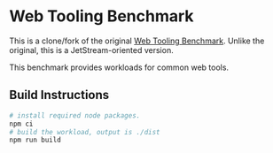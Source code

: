 # Web Tooling Benchmark

This is a clone/fork of the original [Web Tooling Benchmark](https://github.com/v8/web-tooling-benchmark).
Unlike the original, this is a JetStream-oriented version.

This benchmark provides workloads for common web tools.


## Build Instructions

```bash
# install required node packages.
npm ci
# build the workload, output is ./dist
npm run build
```
